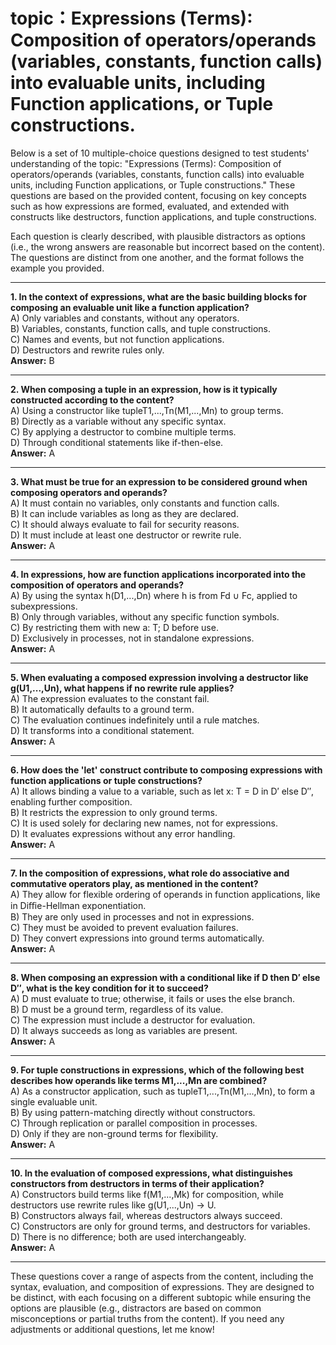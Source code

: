 # topic：Expressions (Terms): Composition of operators/operands (variables, constants, function calls) into evaluable units, including Function applications, or Tuple constructions.

Below is a set of 10 multiple-choice questions designed to test students' understanding of the topic: "Expressions (Terms): Composition of operators/operands (variables, constants, function calls) into evaluable units, including Function applications, or Tuple constructions." These questions are based on the provided content, focusing on key concepts such as how expressions are formed, evaluated, and extended with constructs like destructors, function applications, and tuple constructions.

Each question is clearly described, with plausible distractors as options (i.e., the wrong answers are reasonable but incorrect based on the content). The questions are distinct from one another, and the format follows the example you provided.

---

**1. In the context of expressions, what are the basic building blocks for composing an evaluable unit like a function application?**  
A) Only variables and constants, without any operators.  
B) Variables, constants, function calls, and tuple constructions.  
C) Names and events, but not function applications.  
D) Destructors and rewrite rules only.  
**Answer:** B  

---

**2. When composing a tuple in an expression, how is it typically constructed according to the content?**  
A) Using a constructor like tupleT1,...,Tn(M1,...,Mn) to group terms.  
B) Directly as a variable without any specific syntax.  
C) By applying a destructor to combine multiple terms.  
D) Through conditional statements like if-then-else.  
**Answer:** A  

---

**3. What must be true for an expression to be considered ground when composing operators and operands?**  
A) It must contain no variables, only constants and function calls.  
B) It can include variables as long as they are declared.  
C) It should always evaluate to fail for security reasons.  
D) It must include at least one destructor or rewrite rule.  
**Answer:** A  

---

**4. In expressions, how are function applications incorporated into the composition of operators and operands?**  
A) By using the syntax h(D1,...,Dn) where h is from Fd ∪ Fc, applied to subexpressions.  
B) Only through variables, without any specific function symbols.  
C) By restricting them with new a: T; D before use.  
D) Exclusively in processes, not in standalone expressions.  
**Answer:** A  

---

**5. When evaluating a composed expression involving a destructor like g(U1,...,Un), what happens if no rewrite rule applies?**  
A) The expression evaluates to the constant fail.  
B) It automatically defaults to a ground term.  
C) The evaluation continues indefinitely until a rule matches.  
D) It transforms into a conditional statement.  
**Answer:** A  

---

**6. How does the 'let' construct contribute to composing expressions with function applications or tuple constructions?**  
A) It allows binding a value to a variable, such as let x: T = D in D′ else D′′, enabling further composition.  
B) It restricts the expression to only ground terms.  
C) It is used solely for declaring new names, not for expressions.  
D) It evaluates expressions without any error handling.  
**Answer:** A  

---

**7. In the composition of expressions, what role do associative and commutative operators play, as mentioned in the content?**  
A) They allow for flexible ordering of operands in function applications, like in Diﬃe-Hellman exponentiation.  
B) They are only used in processes and not in expressions.  
C) They must be avoided to prevent evaluation failures.  
D) They convert expressions into ground terms automatically.  
**Answer:** A  

---

**8. When composing an expression with a conditional like if D then D′ else D′′, what is the key condition for it to succeed?**  
A) D must evaluate to true; otherwise, it fails or uses the else branch.  
B) D must be a ground term, regardless of its value.  
C) The expression must include a destructor for evaluation.  
D) It always succeeds as long as variables are present.  
**Answer:** A  

---

**9. For tuple constructions in expressions, which of the following best describes how operands like terms M1,...,Mn are combined?**  
A) As a constructor application, such as tupleT1,...,Tn(M1,...,Mn), to form a single evaluable unit.  
B) By using pattern-matching directly without constructors.  
C) Through replication or parallel composition in processes.  
D) Only if they are non-ground terms for flexibility.  
**Answer:** A  

---

**10. In the evaluation of composed expressions, what distinguishes constructors from destructors in terms of their application?**  
A) Constructors build terms like f(M1,...,Mk) for composition, while destructors use rewrite rules like g(U1,...,Un) → U.  
B) Constructors always fail, whereas destructors always succeed.  
C) Constructors are only for ground terms, and destructors for variables.  
D) There is no difference; both are used interchangeably.  
**Answer:** A  

---

These questions cover a range of aspects from the content, including the syntax, evaluation, and composition of expressions. They are designed to be distinct, with each focusing on a different subtopic while ensuring the options are plausible (e.g., distractors are based on common misconceptions or partial truths from the content). If you need any adjustments or additional questions, let me know!